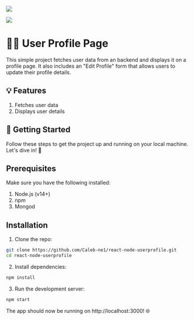 ![](../userprofile/public/images/user_profile_one.png)

![](../userprofile/public/images/user_profile_two.png)

# 🧑‍💻 User Profile Page
 This simple project fetches user data from an backend and displays it on a profile page. It also includes an "Edit Profile" form that allows users to update their profile details.

## 💡 Features
1. Fetches user data
2. Displays user details

## 🚀 Getting Started
Follow these steps to get the project up and running on your local machine. Let's dive in! 💪

## Prerequisites
Make sure you have the following installed:

1. Node.js (v14+)
2. npm
3. Mongod

## Installation
1. Clone the repo:

```bash
git clone https://github.com/Caleb-ne1/react-node-userprofile.git
cd react-node-userprofile
```


2. Install dependencies:

```bash
npm install
```

3. Run the development server:

```bash
npm start
```
The app should now be running on http://localhost:3000! 🌐
